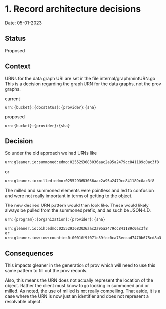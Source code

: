# 1. Record architecture decisions

Date: 05-01-2023

## Status

Proposed

## Context

URNs for the data graph URI are set in the file internal/graph/mintURN.go
This is a decision regarding the graph URN for the data graphs, not the 
prov graphs.  

current
```
urn:{bucket}:{docstatus}:{provider}:{sha}
```

proposed
```
urn:{bucket}:{provider}:{sha}
```

## Decision

So under the old approach we had URNs like

```rdf
urn:gleaner.io:summoned:edmo:0255293683036aac2a95a2479cc841189c0ac3f8
```
or
```rdf
urn:gleaner.io:milled:edmo:0255293683036aac2a95a2479cc841189c0ac3f8
```

The milled and summoned elements were pointless and led to confusion and were not 
really important in terms of getting to the object.  

The new desired URN pattern would then look like.  These would likely always be pulled
from the summoned prefix, and as such be JSON-LD.  

```rdf
urn:{program}:{organization}:{provider}:{sha}
```

```rdf
urn:gleaner.io:oih:edmo:0255293683036aac2a95a2479cc841189c0ac3f8
or
urn:gleaner.iow:iow:counties0:00010f9f071c39fcc0ca73eccad7470b675cd8a3 
```

## Consequences

This impacts gleaner in the generation of prov which will need to use this same pattern
to fill out the prov records.  

Also, this means the URN does not actually represent the location of the object.  Rather the 
client must know to go looking in summoned and or milled.  As noted, the use of milled is 
not really compelling.  That aside, it is a case where the URN is now just an identifier and 
does not represent a resolvable object.  
